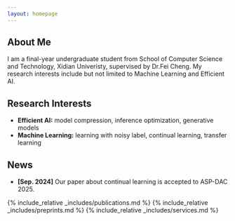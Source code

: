 ```yaml
---
layout: homepage
---
```


## About Me

I am a final-year undergraduate student from School of Computer Science and Technology, Xidian Univeristy, supervised by Dr.Fei Cheng. My research interests include but not limited to Machine Learning and Efficient AI.

## Research Interests

- **Efficient AI:** model compression, inference optimization, generative models
- **Machine Learning:** learning with noisy label, continual learning, transfer learning

## News

- **[Sep. 2024]** Our paper about continual learning is accepted to ASP-DAC 2025.

{% include_relative _includes/publications.md %}
{% include_relative _includes/preprints.md %}
{% include_relative _includes/services.md %}
